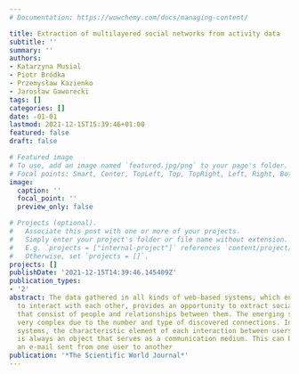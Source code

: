 ```yaml
---
# Documentation: https://wowchemy.com/docs/managing-content/

title: Extraction of multilayered social networks from activity data
subtitle: ''
summary: ''
authors:
- Katarzyna Musial
- Piotr Bródka
- Przemysław Kazienko
- Jarosław Gaworecki
tags: []
categories: []
date: -01-01
lastmod: 2021-12-15T15:39:46+01:00
featured: false
draft: false

# Featured image
# To use, add an image named `featured.jpg/png` to your page's folder.
# Focal points: Smart, Center, TopLeft, Top, TopRight, Left, Right, BottomLeft, Bottom, BottomRight.
image:
  caption: ''
  focal_point: ''
  preview_only: false

# Projects (optional).
#   Associate this post with one or more of your projects.
#   Simply enter your project's folder or file name without extension.
#   E.g. `projects = ["internal-project"]` references `content/project/deep-learning/index.md`.
#   Otherwise, set `projects = []`.
projects: []
publishDate: '2021-12-15T14:39:46.145409Z'
publication_types:
- '2'
abstract: The data gathered in all kinds of web-based systems, which enable users
  to interact with each other, provides an opportunity to extract social networks
  that consist of people and relationships between them. The emerging structures are
  very complex due to the number and type of discovered connections. In web-based
  systems, the characteristic element of each interaction between users is that there
  is always an object that serves as a communication medium. This can be, for example,
  an e-mail sent from one user to another
publication: '*The Scientific World Journal*'
---
```

